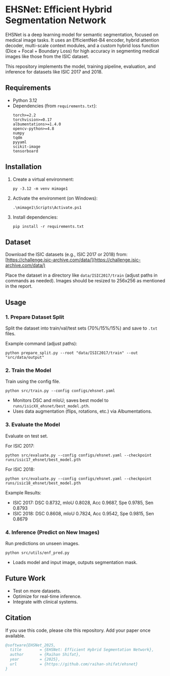 # EHSNet: Efficient Hybrid Segmentation Network

EHSNet is a deep learning model for semantic segmentation, focused on medical image tasks. It uses an EfficientNet-B4 encoder, hybrid attention decoder, multi-scale context modules, and a custom hybrid loss function (Dice + Focal + Boundary Loss) for high accuracy in segmenting medical images like those from the ISIC dataset.

This repository implements the model, training pipeline, evaluation, and inference for datasets like ISIC 2017 and 2018.

## Requirements

- Python 3.12 
- Dependencies (from `requirements.txt`):
  ```
  torch>=2.2
  torchvision>=0.17
  albumentations>=1.4.0
  opencv-python>=4.8
  numpy
  tqdm
  pyyaml
  scikit-image
  tensorboard
  ```

## Installation

1. Create a virtual environment:
   ```
   py -3.12 -m venv mimage1 
   ```

2. Activate the environment (on Windows):
   ```
   .\mimage1\Scripts\Activate.ps1
   ```

3. Install dependencies:
   ```
   pip install -r requirements.txt
   ```

## Dataset

Download the ISIC datasets (e.g., ISIC 2017 or 2018) from: [https://challenge.isic-archive.com/data/](https://challenge.isic-archive.com/data/)

Place the dataset in a directory like `data/ISIC2017/train` (adjust paths in commands as needed). Images should be resized to 256x256 as mentioned in the report.

## Usage

### 1. Prepare Dataset Split
Split the dataset into train/val/test sets (70%/15%/15%) and save to `.txt` files.

Example command (adjust paths):
```
python prepare_split.py --root "data/ISIC2017/train" --out "src/data/output"
```

### 2. Train the Model
Train using the config file.

```
python src/train.py --config configs/ehsnet.yaml
```

- Monitors DSC and mIoU; saves best model to `runs/isicXX_ehsnet/best_model.pth`.
- Uses data augmentation (flips, rotations, etc.) via Albumentations.

### 3. Evaluate the Model
Evaluate on test set.

For ISIC 2017:
```
python src/evaluate.py --config configs/ehsnet.yaml --checkpoint runs/isic17_ehsnet/best_model.pth
```

For ISIC 2018:
```
python src/evaluate.py --config configs/ehsnet.yaml --checkpoint runs/isic18_ehsnet/best_model.pth
```

Example Results:
- ISIC 2017: DSC 0.8732, mIoU 0.8028, Acc 0.9687, Spe 0.9785, Sen 0.8793
- ISIC 2018: DSC 0.8608, mIoU 0.7824, Acc 0.9542, Spe 0.9815, Sen 0.8679

### 4. Inference (Predict on New Images)
Run predictions on unseen images.

```
python src/utils/enf_pred.py
```

- Loads model and input image, outputs segmentation mask.

## Future Work
- Test on more datasets.
- Optimize for real-time inference.
- Integrate with clinical systems.

## Citation

If you use this code, please cite this repository. Add your paper once available.

```bibtex
@software{EHSNet_2025,
  title        = {EHSNet: Efficient Hybrid Segmentation Network},
  author       = {Raihan Shifat},
  year         = {2025},
  url          = {https://github.com/raihan-shifat/ehsnet}
}
```
